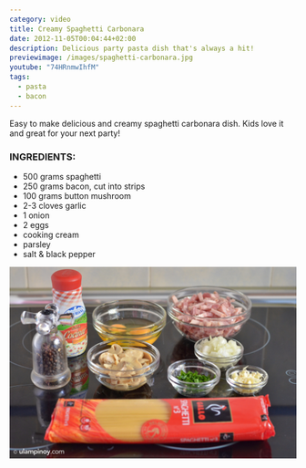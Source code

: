 ```yaml
---
category: video
title: Creamy Spaghetti Carbonara
date: 2012-11-05T00:04:44+02:00
description: Delicious party pasta dish that's always a hit!
previewimage: /images/spaghetti-carbonara.jpg
youtube: "74HRnmwIhfM"
tags:
  - pasta
  - bacon
---
```


Easy to make delicious and creamy spaghetti carbonara dish. Kids love it and great for your next party!

### INGREDIENTS:
* 500 grams spaghetti
* 250 grams bacon, cut into strips
* 100 grams button mushroom
* 2-3 cloves garlic
* 1 onion
* 2 eggs
* cooking cream
* parsley
* salt & black pepper

![Ingredients for making non-Italian carbonara](/images/spaghetti-carbonara-ingredients.jpg)
